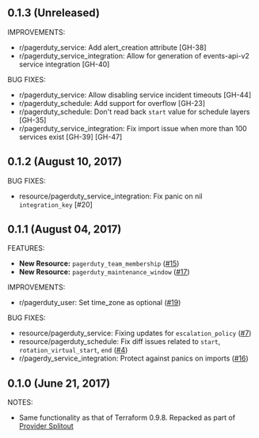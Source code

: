 ## 0.1.3 (Unreleased)

IMPROVEMENTS:

* r/pagerduty_service: Add alert_creation attribute [GH-38]
* r/pagerduty_service_integration: Allow for generation of events-api-v2 service integration [GH-40]

BUG FIXES: 
* r/pagerduty_service: Allow disabling service incident timeouts [GH-44]
* r/pagerduty_schedule: Add support for overflow [GH-23]
* r/pagerduty_schedule: Don't read back `start` value for schedule layers [GH-35]
* r/pagerduty_service_integration: Fix import issue when more than 100 services exist [GH-39] [GH-47]

## 0.1.2 (August 10, 2017)

BUG FIXES: 

* resource/pagerduty_service_integration: Fix panic on nil `integration_key` [#20]

## 0.1.1 (August 04, 2017)

FEATURES:

* **New Resource:** `pagerduty_team_membership` ([#15](https://github.com/terraform-providers/terraform-provider-pagerduty/issues/15))
* **New Resource:** `pagerduty_maintenance_window` ([#17](https://github.com/terraform-providers/terraform-provider-pagerduty/issues/17))

IMPROVEMENTS: 

* r/pagerduty_user: Set time_zone as optional ([#19](https://github.com/terraform-providers/terraform-provider-pagerduty/issues/19))

BUG FIXES:

* resource/pagerduty_service: Fixing updates for `escalation_policy` ([#7](https://github.com/terraform-providers/terraform-provider-pagerduty/issues/7))
* resource/pagerduty_schedule: Fix diff issues related to `start`, `rotation_virtual_start`, `end` ([#4](https://github.com/terraform-providers/terraform-provider-pagerduty/issues/4))
* r/pagerdy_service_integration: Protect against panics on imports ([#16](https://github.com/terraform-providers/terraform-provider-pagerduty/issues/16))

## 0.1.0 (June 21, 2017)

NOTES:

* Same functionality as that of Terraform 0.9.8. Repacked as part of [Provider Splitout](https://www.hashicorp.com/blog/upcoming-provider-changes-in-terraform-0-10/)
